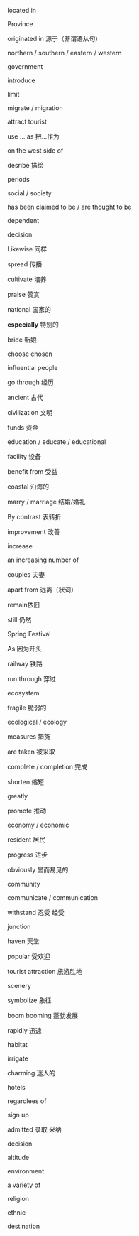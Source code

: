 located in 

Province

originated in  源于（非谓语从句）

northern / southern / eastern / western

government

introduce

limit

migrate / migration

attract tourist

use ... as 把...作为

on the west side of 

desribe 描绘

periods

social / society

has been claimed to be / are thought to be 

dependent

decision

Likewise 同样

spread 传播

cultivate 培养

praise 赞赏

national 国家的

**especially** 特别的

bride 新娘

choose chosen

influential people

go through 经历

ancient 古代

civilization 文明

funds 资金

education / educate / educational

facility 设备

benefit from 受益

coastal 沿海的

marry / marriage 结婚/婚礼

By contrast 表转折

improvement 改善

increase 

an increasing number of 	

couples 夫妻

apart from 远离（状词）

remain依旧

still 仍然

Spring Festival

As 因为开头

railway 铁路

run through 穿过

ecosystem 

fragile 脆弱的

ecological / ecology

measures 措施

are taken 被采取

complete / completion 完成

shorten 缩短

greatly

promote 推动

economy / economic

resident 居民

progress 进步

obviously 显而易见的

community 

communicate / communication

withstand 忍受 经受

junction

haven 天堂

popular 受欢迎

tourist attraction 旅游胜地

scenery

symbolize 象征

boom booming 蓬勃发展

rapidly 迅速

habitat 

irrigate

charming 迷人的

hotels

regardlees of

sign up

admitted 录取 采纳

decision

altitude

environment

a variety of

religion

ethnic

destination




